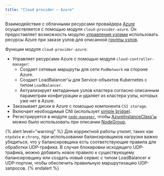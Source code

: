 ```yaml
---
title: "Cloud provider — Azure"
---
```


Взаимодействие с облачными ресурсами провайдера [Azure](https://portal.azure.com/) осуществляется с помощью модуля `cloud-provider-azure`. Он предоставляет возможность модулю [управления узлами](../../modules/node-manager/) использовать ресурсы Azure при заказе узлов для описанной [группы узлов](../../modules/node-manager/cr.html#nodegroup).

Функции модуля `cloud-provider-azure`:

- Управляет ресурсами Azure с помощью модуля `cloud-controller-manager`:
  - Создает сетевые маршруты для сети `PodNetwork` на стороне Azure.
  - Создает LoadBalancer'ы для Service-объектов Kubernetes с типом `LoadBalancer`.
  - Актуализирует метаданные узлов кластера согласно описанным параметрам конфигурации и удаляет из кластера узлы, которых уже нет в Azure.
- Заказывает диски в Azure с помощью компонента `CSI storage`.
- Включает необходимый CNI (использует [simple bridge](../../modules/cni-simple-bridge/)).
- Регистрируется в модуле [`node-manager`](../../modules/node-manager/), чтобы [AzureInstanceClass'ы](cr.html#azureinstanceclass) можно было использовать при описании [NodeGroup](../../modules/node-manager/cr.html#nodegroup).

{% alert level="warning" %}
Для корректной работы утилит, таких как `ntpdate` и `chrony`, при использовании балансировщиков нагрузки важно убедиться, что у балансировщика есть соответствующие правила для обработки UDP-трафика. В случае блокировки исходящего UDP-трафика, можно добавить новое правило к существующему балансировщику или создать новый сервис с типом LoadBalancer и UDP-портом, чтобы обеспечить правильную маршрутизацию UDP-запросов.
{% endalert %}
